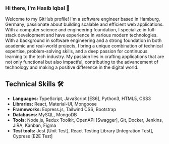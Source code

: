 ### Hi there, I'm Hasib Iqbal 👋

Welcome to my GitHub profile! I'm a software engineer based in Hamburg, Germany, passionate about building scalable and efficient web applications. With a computer science and engineering foundation, I specialize in full-stack development and have experience in various modern technologies. With a background in software engineering and a strong foundation in both academic and real-world projects, I bring a unique combination of technical expertise, problem-solving skills, and a deep passion for continuous learning to the tech industry. My passion lies in crafting applications that are not only functional but also impactful, contributing to the advancement of technology and making a positive difference in the digital world.

## Technical Skills 🛠️
- **Languages:** TypeScript, JavaScript [ES6], Python3, HTML5, CSS3
- **Libraries:** React, Material-UI, Mongoose
- **Frameworks:** Express.js, Tailwind CSS, Bootstrap
- **Databases:** MySQL, MongoDB
- **Tools:** Node.js, Redux Toolkit, OpenAPI [Swagger], Git, Docker, Jenkins, JIRA, Kanban, Figma
- **Test tools:** Jest [Unit Test], React Testing Library [Integration Test], Cypress [E2E Test]



